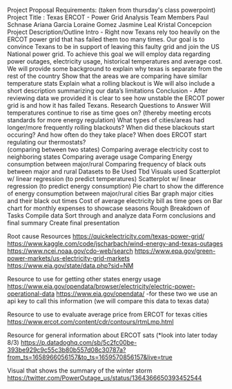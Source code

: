 Project Proposal Requirements: (taken from thursday's class powerpoint)
Project Title : Texas ERCOT - Power Grid Analysis
Team Members 
Paul Schnase
Ariana Garcia
Loraine Gomez
Jasmine Leal
Kristal Concepcion
Project Description/Outline 
Intro - Right now Texans rely too heavily on the ERCOT power grid that has failed them too many times. Our goal is to convince Texans to be in support of leaving this faulty grid and join the US National power grid. To achieve this goal we will employ data regarding power outages, electricity usage, historical temperatures and average cost. 
We will provide some background to explain why texas is separate from the rest of the country 
Show that the areas we are comparing have similar temperature stats
Explain what a rolling blackout is
We will also include a short description summarizing our data’s limitations
Conclusion - After reviewing data we provided it is clear to see how unstable the ERCOT power grid is and how it has failed Texans.
Research Questions to Answer 
Will temperatures continue to rise as time goes on? (thereby meeting ercots standards for more energy regulation)
What types of cities/areas had longer/more frequently rolling blackouts?
When did these blackouts start occuring? And how often do they take place?
When does ERCOT start regulating our thermostats?  
(comparing between two states)
Comparing average electricity cost to neighboring states
Comparing average usage
Comparing Energy consumption between major/rural
Comparing frequency of black outs between major and rural
Datasets to Be Used 
Tbd
Visuals used
Scatterplot w/ linear regression (to predict temperatures)
Scatterplot w/ linear regression (to predict energy consumption)
Pie chart to show the difference of energy consumption between major/rural cities
Bar graph
major cities and their black out times
Cost of average electricity bill as time goes on
Bar chart for monthly expenses to showcase seasons
Rough Breakdown of Tasks
Compile data
Sort through and analyze data
Form conclusions and final summary
Create final presentation

Root cause
Resources
https://quickelectricity.com/texas-power-grid/
https://www.kaggle.com/code/jscharbach/wind-energy-and-texas-outages
https://www.ncei.noaa.gov/cdo-web/search
https://www.epa.gov/green-power-markets/us-electricity-grid-markets
https://www.eia.gov/state/data.php?sid=NM 

Resource to use for getting other states energy usage
https://www.eia.gov/opendata/browser/electricity/electric-power-operational-data
https://www.eia.gov/opendata/
-for these two we use an api key to call this information (we will compare this data to texas data)

Resource to use to evaluate average price from ERCOT for texas cities
https://www.ercot.com/content/cdr/contours/rtmLmp.html

Resource for general information about ERCOT sats (*look into later today 8/3)
https://p.datadoghq.com/sb/5c2fc00be-393be929c9c55c3b80b557d08c30787a?from_ts=1658966056157&to_ts=1659570856157&live=true

Visual that shows the summary of the winter storm
https://twitter.com/PowerOutage_us/status/1364366650393452544
